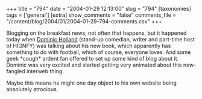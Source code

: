 +++
title = "794"
date = "2004-01-29 12:13:00"
slug = "794"
[taxonomies]
tags = ['general']
[extra]
show_comments = "false"
comments_file = "/content/blog/2004/01/2004-01-29-794-comments.csv"
+++

Blogging on the breakfast news, not often that happens, but it happened today when [Dominic Holland](http://www.dominicholland.com/) (stand-up comedian, writer and part-time host of HIGNFY) was talking about his new book, which apparently has something to do with football, which of course, everyone loves. And some geek \*cough\* ardent fan offered to set up some kind of blog about it. Dominic was very excited and started getting very animated about this new-fangled interweb thing.

Maybe this means he might one day object to his own website being absolutely atrocious.
